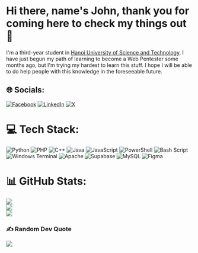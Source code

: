 # Hi there, name's John, thank you for coming here to check my things out 👋

I'm a third-year student in [Hanoi University of Science and Technology](https://hust.edu.vn/). I have just begun my path of learning to become a Web Pentester some months ago, but I'm trying my hardest to learn this stuff. I hope I will be able to do help people with this knowledge in the foreseeable future. 


## 🌐 Socials:
[![Facebook](https://img.shields.io/badge/Facebook-%231877F2.svg?logo=Facebook&logoColor=white)](https://facebook.com/quangbang.nguyen.100) [![LinkedIn](https://img.shields.io/badge/LinkedIn-%230077B5.svg?logo=linkedin&logoColor=white)](https://linkedin.com/in/quang-bằng-nguyễn-4b186b299) [![X](https://img.shields.io/badge/X-black.svg?logo=X&logoColor=white)](https://x.com/TrioBee24871) 

# 💻 Tech Stack:
![Python](https://img.shields.io/badge/python-3670A0?style=for-the-badge&logo=python&logoColor=ffdd54) ![PHP](https://img.shields.io/badge/php-%23777BB4.svg?style=for-the-badge&logo=php&logoColor=white) ![C++](https://img.shields.io/badge/c++-%2300599C.svg?style=for-the-badge&logo=c%2B%2B&logoColor=white) ![Java](https://img.shields.io/badge/java-%23ED8B00.svg?style=for-the-badge&logo=openjdk&logoColor=white) ![JavaScript](https://img.shields.io/badge/javascript-%23323330.svg?style=for-the-badge&logo=javascript&logoColor=%23F7DF1E) ![PowerShell](https://img.shields.io/badge/PowerShell-%235391FE.svg?style=for-the-badge&logo=powershell&logoColor=white) ![Bash Script](https://img.shields.io/badge/bash_script-%23121011.svg?style=for-the-badge&logo=gnu-bash&logoColor=white) ![Windows Terminal](https://img.shields.io/badge/Windows%20Terminal-%234D4D4D.svg?style=for-the-badge&logo=windows-terminal&logoColor=white) ![Apache](https://img.shields.io/badge/apache-%23D42029.svg?style=for-the-badge&logo=apache&logoColor=white) ![Supabase](https://img.shields.io/badge/Supabase-3ECF8E?style=for-the-badge&logo=supabase&logoColor=white) ![MySQL](https://img.shields.io/badge/mysql-4479A1.svg?style=for-the-badge&logo=mysql&logoColor=white) ![Figma](https://img.shields.io/badge/figma-%23F24E1E.svg?style=for-the-badge&logo=figma&logoColor=white)
# 📊 GitHub Stats:
![](https://github-readme-stats.vercel.app/api?username=johnwalker189&theme=gotham&hide_border=false&include_all_commits=false&count_private=false)<br/>
![](https://github-readme-streak-stats.herokuapp.com/?user=johnwalker189&theme=gotham&hide_border=false)<br/>
![](https://github-readme-stats.vercel.app/api/top-langs/?username=johnwalker189&theme=gotham&hide_border=false&include_all_commits=false&count_private=false&layout=compact)

### ✍️ Random Dev Quote
![](https://quotes-github-readme.vercel.app/api?type=horizontal&theme=radical)

<!-- Proudly created with GPRM ( https://gprm.itsvg.in ) -->
